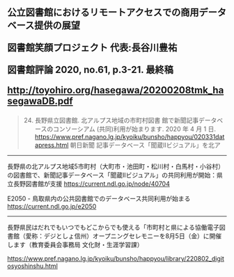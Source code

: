 
公立図書館におけるリモートアクセスでの商用データベース提供の展望<p>
 図書館笑顔プロジェクト
 代表:長谷川豊祐<p>
図書館評論 2020, no.61, p.3-21. 最終稿<p>
http://toyohiro.org/hasegawa/20200208tmk_hasegawaDB.pdf<p>
---
>24) 長野県立図書館. 北アルプス地域の市町村図書 館で新聞記事データベースのコンソーシアム (共同)利用が始まります. 2020 年 4 月 1 日. https://www.pref.nagano.lg.jp/kyoiku/bunsho/happyou/020331datapress.html 朝日新聞 記事データベース「聞蔵IIビジュアル」を北ア
---
長野県の北アルプス地域5市町村（大町市・池田町・松川村・白馬村・小谷村）の図書館で、新聞記事データベース「聞蔵IIビジュアル」の共同利用が開始：県立長野図書館が支援
https://current.ndl.go.jp/node/40704

E2050 - 鳥取県内の公共図書館でのデータベース共同利用が始まる
https://current.ndl.go.jp/e2050

---
長野県民はだれでもいつでもどこからでも使える「市町村と県による協働電子図書館（愛称：デジとしょ信州）オープニングセレモニーを8月5日（金）に開催します（教育委員会事務局 文化財・生涯学習課）

https://www.pref.nagano.lg.jp/kyoiku/bunsho/happyou/library/220802_digitosyoshinshu.html